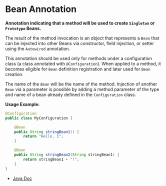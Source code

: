 # Bean Annotation

**Annotation indicating that a method will be used to create `Singleton` or `Prototype` Beans.**

The result of the method invocation is an object that represents a `Bean` that can be injected into other Beans
via constructor, field injection, or setter using the `Autowired` annotation.

This annotation should be used only for methods under a configuration class
(a class annotated with `@Configuration`). When applied to a method,
it becomes eligible for `Bean` definition registration and later used for `Bean` creation.

The name of the `Bean` will be the name of the method. Injection of another `Bean` via a parameter is possible by
adding a method parameter of the type and name of a bean already defined in the `Configuration` class.

**Usage Example:**
```java
@Configuration
public class MyConfiguration {

    @Bean
    public String stringBean1() {
        return "Hello, 1";
    }

    @Bean
    public String stringBean2(String stringBean1) {
        return stringBean1 + "!";
    }
}
```

- [Java Doc](https://yevgendemotestorganization.github.io/bring-core-javadoc/com/bobocode/bring/core/annotation/Bean.html)